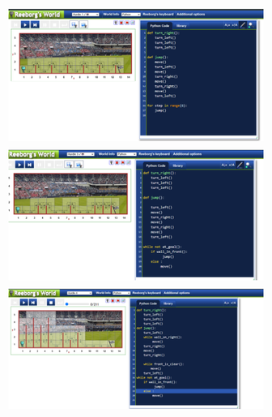 
![alt text](image.png)

<!-- 
https://reeborg.ca/reeborg.html?lang=en&mode=python&menu=worlds%2Fmenus%2Freeborg_intro_en.json&name=Hurdle%201&url=worlds%2Ftutorial_en%2Fhurdle1.json 
-->

<!-- i make this at above link  -->

<!-- now for while loop -->

![alt text](image-1.png)
<!-- same link open hurdle3 -->

![alt text](image-2.png)
<!-- hurdle 4 with variable movement
 -->

 <!--  lec-11 and 13 kr lena -->